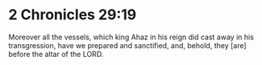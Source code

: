 # 2 Chronicles 29:19

Moreover all the vessels, which king Ahaz in his reign did cast away in his transgression, have we prepared and sanctified, and, behold, they [are] before the altar of the LORD.